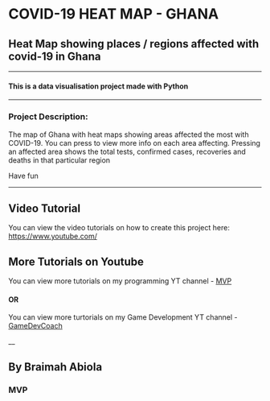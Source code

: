 # COVID-19 HEAT MAP - GHANA
## Heat Map showing places / regions affected with covid-19 in Ghana
___
#### This is a data visualisation project made with Python
___

### Project Description:
The map of Ghana with heat maps showing areas affected the most with COVID-19.
You can press to view more info on each area affecting.
Pressing an affected area shows the total tests, confirmed cases, recoveries and deaths in that particular region


Have fun

___

## Video Tutorial

You can view the video tutorials on how to create this project here: https://www.youtube.com/

## More Tutorials on Youtube

You can view more tutorials on my programming YT channel - [MVP](https://www.youtube.com/c/MVP) 

#### OR

You can view more turtorials on my Game Development YT channel - [GameDevCoach](https://www.youtube.com/c/GameDevCoach)

__


## By Braimah Abiola
### MVP 
